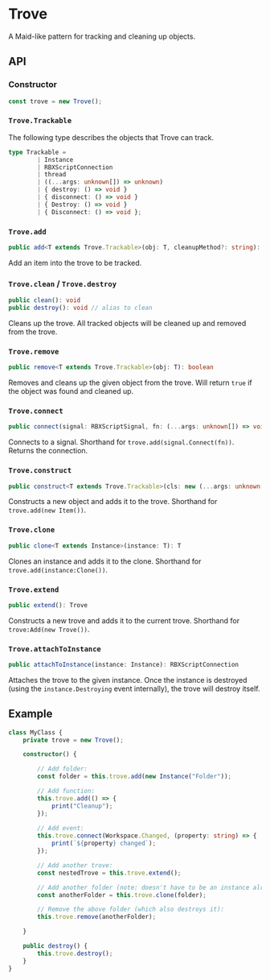# Trove

A Maid-like pattern for tracking and cleaning up objects.

## API

### Constructor
```ts
const trove = new Trove();
```

### `Trove.Trackable`
The following type describes the objects that Trove can track.
```ts
type Trackable =
		| Instance
		| RBXScriptConnection
		| thread
		| ((...args: unknown[]) => unknown)
		| { destroy: () => void }
		| { disconnect: () => void }
		| { Destroy: () => void }
		| { Disconnect: () => void };
```

### `Trove.add`
```ts
public add<T extends Trove.Trackable>(obj: T, cleanupMethod?: string): T
```
Add an item into the trove to be tracked.

### `Trove.clean` / `Trove.destroy`
```ts
public clean(): void
public destroy(): void // alias to clean
```
Cleans up the trove. All tracked objects will be cleaned up and removed from the trove.

### `Trove.remove`
```ts
public remove<T extends Trove.Trackable>(obj: T): boolean
```
Removes and cleans up the given object from the trove. Will
return `true` if the object was found and cleaned up.

### `Trove.connect`
```ts
public connect(signal: RBXScriptSignal, fn: (...args: unknown[]) => void): RBXScriptConnection
```
Connects to a signal. Shorthand for `trove.add(signal.Connect(fn))`. Returns the connection.

### `Trove.construct`
```ts
public construct<T extends Trove.Trackable>(cls: new (...args: unknown[]) => T, ...args: unknown[]): T
```
Constructs a new object and adds it to the trove. Shorthand for `trove.add(new Item())`.

### `Trove.clone`
```ts
public clone<T extends Instance>(instance: T): T
```
Clones an instance and adds it to the clone. Shorthand for `trove.add(instance:Clone())`.

### `Trove.extend`
```ts
public extend(): Trove
```
Constructs a new trove and adds it to the current trove. Shorthand for `trove:Add(new Trove())`.

### `Trove.attachToInstance`
```ts
public attachToInstance(instance: Instance): RBXScriptConnection
```
Attaches the trove to the given instance. Once the instance is destroyed (using the `instance.Destroying` event internally), the trove will destroy itself.

## Example

```ts
class MyClass {
	private trove = new Trove();

	constructor() {

		// Add folder:
		const folder = this.trove.add(new Instance("Folder"));

		// Add function:
		this.trove.add(() => {
			print("Cleanup");
		});
		
		// Add event:
		this.trove.connect(Workspace.Changed, (property: string) => {
			print(`${property} changed`);
		});

		// Add another trove:
		const nestedTrove = this.trove.extend();

		// Add another folder (note: doesn't have to be an instance already in trove):
		const anotherFolder = this.trove.clone(folder);

		// Remove the above folder (which also destroys it):
		this.trove.remove(anotherFolder);

	}

	public destroy() {
		this.trove.destroy();
	}
}
```
